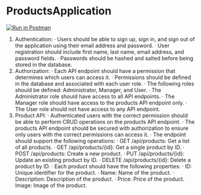 # ProductsApplication

[![Run in Postman](https://run.pstmn.io/button.svg)](https://app.getpostman.com/run-collection/21335276-6a258369-8dbf-484e-ae6e-c4f9b1627411?action=collection%2Ffork&source=rip_markdown&collection-url=entityId%3D21335276-6a258369-8dbf-484e-ae6e-c4f9b1627411%26entityType%3Dcollection%26workspaceId%3D6fa2eac5-033c-4e08-aae1-5fb8560188c7)


1. Authentication:
        · Users should be able to sign up, sign in, and sign out of the application using their email address and password.
        · User registration should include first name, last name, email address, and password fields.
        · Passwords should be hashed and salted before being stored in the database.
2. Authorization:
        · Each API endpoint should have a permission that determines which users can access it.
        · Permissions should be defined in the database and associated with each user role.
        · The following roles should be defined: Administrator, Manager, and User.
        · The Administrator role should have access to all API endpoints.
        · The Manager role should have access to the products API endpoint only.
        · The User role should not have access to any API endpoint.
3. Product API:
        · Authenticated users with the correct permission should be able to perform CRUD operations on the products API endpoint.
        · The products API endpoint should be secured with authorization to ensure only users with the correct permissions can access it.
        · The endpoint should support the following operations:
                · GET /api/products: Get a list of all products.
                · GET /api/products/{id}: Get a single product by ID.
                · POST /api/products: Create a new product.
                · PUT /api/products/{id}: Update an existing product by ID.
                · DELETE /api/products/{id}: Delete a product by ID.
        · Each product should have the following properties:
                · ID: Unique identifier for the product.
                · Name: Name of the product.
                · Description: Description of the product.
                · Price: Price of the product.
                Image: Image of the product.
